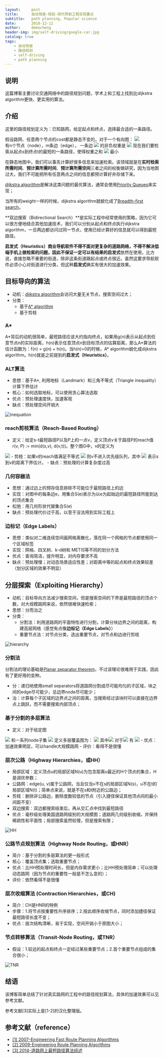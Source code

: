 ```yaml
---
layout:     post
title:      自动驾驶-规划-现代导航工程实现要点
subtitle:   path planning, Popular science
date:       2018-12-12
author:     democheng
header-img: img/self-driving/google-car.jpg
catalog: true
tags:
    - 自动驾驶
    - 路径规划
    - self-driving
    - path planning
---
```


## 说明
这篇博客主要讨论交通网络中的路径规划问题，学术上和工程上找到比dijkstra algorithm更快、更实用的算法。

## 介绍

这里的路径规划定义为：已知路网，给定起点和终点，选择最合适的一条路径。

假设路网、任意两个节点的cost都是静态不变的，对于一个有向图：
<img src="http://latex.codecogs.com/svg.latex? G = (V, E) "/>  
有n个节点（node），m条边（edge），
一条边 
<img src="https://latex.codecogs.com/svg.latex? edge(u, v) "/> 
的非负权重是
<img src="https://latex.codecogs.com/svg.latex? weight(u, v) "/> 
现在我们要检索从起点s到终点t的最短的一条路径，使得权重之和
<img src="https://latex.codecogs.com/svg.latex? d(u, v) "/>
最小

在静态地图中，我们可以事先计算好很多信息来加速检索。该领域就是在**实时检索所需时间**、**预计算所需时间**、**预计算所需空间**三者之间的权衡做研究，因为当地图过大，我们不可能把所有任意两点之间的信息都预计算好并存储下来。

[dijkstra algorithm](https://en.wikipedia.org/wiki/Dijkstra%27s_algorithm)是解决这类问题的最优算法，通常会使用[Priority Queues](https://en.wikipedia.org/wiki/Priority_queue)来实现；

当所有的weight一样的时候，dijkstra algorithm就蜕化成了[Breadth-first search](https://en.wikipedia.org/wiki/Breadth-first_search)。

**双边搜索（Bidirectional Search）**是实际工程中经常使用的策略，因为它可以很方便地结合其他加速技术，我们可以分别从起点和终点执行dijkstra algorithm，一旦两边都访问过同一节点，使用已经计算好的信息就可以得到最短路径。

**启发式（Heuristics）**商业导航软件不得不面对更复杂的道路网络，不得不解决低端手机上做检索的问题，因此不保证一定可以有结果的**启发式**依然在使用，比方说，直接忽略不重要的街道，除非这条街道跟起点或终点很近。虽然这要求导航软件必须小心对街道进行分类，但这种**启发式**确实有很大的加速效果。

## 目标导向的算法
- 动机：[dijkstra algorithm](https://en.wikipedia.org/wiki/Dijkstra%27s_algorithm)会访问大量无关节点，搜索空间过大；
- 分类：
  - 基于[A* algorithm](https://en.wikipedia.org/wiki/A*_search_algorithm)
  - 基于剪枝

### A\*
A\*背后的动机很简单，最短路径应该大约指向终点，如果用g(n)表示从起点到任意节点n的实际距离，h(n)表示任意顶点n到目标顶点的估算距离，那么A\*算法的估计函数为：f(n) = g(n) + h(n)。当h(n)=0的时候，A\* algorithm蜕化成dijkstra algorithm。h(n)就是之前提到的**启发式（Heuristics）**。

### ALT算法
- 思想：基于A\*, 利用地标（Landmark）和三角不等式（Triangle inequality）计算下界估计
- 核心：如何选取地标，可以使用贪心算法选取
- 优点：预处理速度快，加速客观
- 缺点：预处理空间开销大

![inequation](https://github.com/democheng/democheng.github.io/raw/master/img/self-driving/inequation.png)

### reach剪枝算法（Reach-Based Routing）
- 定义：给定s-t最短路径P以及P上的一点v，定义顶点v关于路径P的reach值r(v, P) := min(d(s,v), d(v,t))。整个图G中，v的定义为
<img src="https://latex.codecogs.com/svg.latex? r(v,G):=max_{P}\{r(v,P)\}"/> 
- 剪枝：如果v的reach值满足不等式
<img src="https://latex.codecogs.com/svg.latex? r(v,G) < min(\underline{d}(s,v), \underline{d}(v,t))"/>
则v不进入优先级队列，其中
<img src="https://latex.codecogs.com/svg.latex? \underline{d}(s,v)"/>
表示s到v的距离下界估计。
- 缺点：预处理的计算复杂度过高

### 几何容器法
- 思想：通过边上的预存信息排除不可能位于最短路径上的边
- 实现：对图中的每条边e，用集合S(e)表示为以e为起始边的最短路径所能到达的顶点集合
- 松弛：用几何形状代替集合S(e)
- 缺点：预处理代价过于高，以至于没法用到实际工程上

### 边标记（Edge Labels）
- 思想：类似对二维连续空间画网格离散化，落在同一个网格的节点都使用同一个区域标签
- 实现：网格、四叉树、k-d树和 METIS等不同的划分方法
- 优点：查询简洁，提升明显，对内存要求不高
- 缺点：预处理慢；对动态场景适应性差；对距离中等的起点和终点效果较差（划分区域的效果不明显）

## 分层探索（Exploiting Hierarchy）
- 动机：目标导向方法减少搜索空间，但是搜索空间的下界是最短路径的顶点个数，对大规模路网来说，依然很难快速检索；
- 思想：分而治之
- 分类：
  - 分割法：利用道路网的平面特性进行分割，计算分块边界之间的距离，构建高层网络（感觉有点像**边标记（Edge Labels）**）
  - 重要节点法：对节点分类，选出重要节点，对节点和边进行剪枝

![hierarchy](https://github.com/democheng/democheng.github.io/raw/master/img/self-driving/hierarchy.png)

### 分割法
分割法的理论基础是[Planar separator theorem](https://en.wikipedia.org/wiki/Planar_separator_theorem)，不过该理论很难用于实践，因此有了更好用的变种。
- 分：递归地使用small separators将道路网分割成尽可能均匀的子区域，块之间的edge尽可能少，总边界node尽可能少；
- 治：计算每个子区域的边界点之间的距离，当搜索经过该块时可以直接在边界点上跳跃，而不需要搜索内部顶点；

### 基于分割的多层算法
- 定义：对于给定图
<img src="https://latex.codecogs.com/svg.latex? G = (V, E)"/>
和一系列node子集
<img src="https://latex.codecogs.com/svg.latex? V := V_{0} \supseteq V_{1} \supseteq V_{2} ... \supseteq V_{L}"/>  
定义多层覆盖图为：
<img src="https://latex.codecogs.com/svg.latex? g := (G_{0}, G_{1}, ... , G_{L})"/>  
其中<img src="https://latex.codecogs.com/svg.latex? G_{0} := G"/>  
对于<img src="https://latex.codecogs.com/svg.latex? l > 0"/> 
有
<img src="https://latex.codecogs.com/svg.latex? G_{l} := (V_{l}, E_{l}), E_{l} := \{(s, t) \in V_{l} \times V_{l} |\ in\ G_{l-1}, exists\ a\ shortest\ path\ P = <s, u_{1}, u_{2}, ..., u_{k}, t>, \forall i, u_{i} \in V_{l}\}"/>
- 优点：加速效果明显，可以handle大规模路网
- 评价：看得不是很懂

### 层次公路（Highway Hierarchies，或HH）
- 局部区域：定义顶点u的局部区域N(u)为包含距离u最近的H个顶点的集合，H是调优参数；
- 公路网：edge(u, v)属于公路网，当且仅当v不在s的局部区域N(s)，u不在t的局部区域N(t)；简单点来说，就是不在s和t附近的公路边；
- 剪枝：删除非公路边，删除度数较低的节点（引入捷径保证其他顶点间的最小间距不变）
- 双边搜索：双边都搜索结束后，再从交汇点中找到最短路径
- 优点：毫秒级处理美国道路网级别的大规模图；道路网几何级别收缩，并保持稀疏性和平面性；局部搜索虽然较慢，但是搜索有限；

![HH](https://github.com/democheng/democheng.github.io/raw/master/img/self-driving/HH.png)

### 公路节点规划算法（Highway Node Routing，或HNR）
- 简介：基于分割的多层算法的更一般形式
- 核心：覆盖顶点集；选取重要节点；
- 优点：比HH预处理时间长，但是内存需求更小；比HH预处理简单；可以处理动态路网（因为节点的重要性一般是不怎么变的）；
- 评价：依然看得不是很懂

### 层次收缩算法 (Contraction Hierarchies，或CH)
- 简介：CH是HNR的特例
- 步骤：1.将节点按重要性升序排序；2.按此顺序收缩节点，同时添加捷径保证最短路径长度不变；
- 优点：层次结构清晰，易于实现，空间开销小于原图大小；

### 节点转移算法（Transit-Node Routing，或TNR）
- 假设：1.较远的起点和终点一定经过某些重要节点；2.首个重要节点组成的集合很小；

![TNR](https://github.com/democheng/democheng.github.io/raw/master/img/self-driving/TNR.png)

## 结语

该博客简单总结了针对真实路网的工程中的路径规划算法，具体的加速效果可以见参考文献。

参考文献\[3\]实际上是\[1-2\]的汉化整理版。

## 参考文献（reference）
- [\[1\] 2007-Engineering Fast Route Planning Algorithms](http://algo2.iti.kit.edu/documents/routeplanning/weaOverview.pdf)
- [\[2\] 2009-Engineering Route Planning Algorithms](hhttp://citeseerx.ist.psu.edu/viewdoc/download?doi=10.1.1.164.8916&rep=rep1&type=pdf)
- [\[3\] 2014-道路网上最短路径算法综述](http://www.shcas.net/jsjyup/pdf/2014/10/%E9%81%93%E8%B7%AF%E7%BD%91%E4%B8%8A%E6%9C%80%E7%9F%AD%E8%B7%AF%E5%BE%84%E7%AE%97%E6%B3%95%E7%BB%BC%E8%BF%B0.pdf)